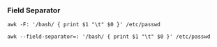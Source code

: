 
### Field Separator

```
awk -F: '/bash/ { print $1 "\t" $0 }' /etc/passwd
```

```
awk --field-separator=: '/bash/ { print $1 "\t" $0 }' /etc/passwd
```


